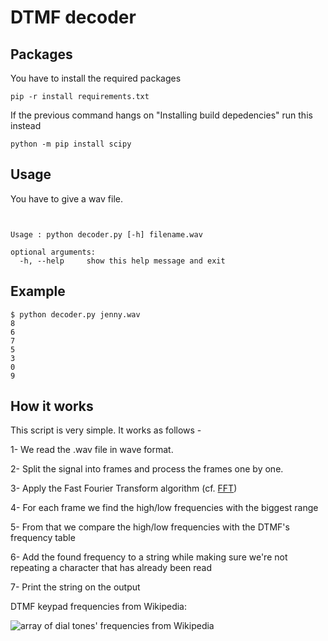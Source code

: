 # DTMF decoder


## Packages

You have to install the required packages

```
pip -r install requirements.txt
```

If the previous command hangs on "Installing build depedencies" run this instead

```
python -m pip install scipy
```

## Usage

You have to give a wav file.

```


Usage : python decoder.py [-h] filename.wav

optional arguments:
  -h, --help     show this help message and exit
```

## Example


```
$ python decoder.py jenny.wav
8
6
7
5
3
0
9
```


## How it works


This script is very simple. It works as follows -

1- We read the .wav file in wave format.

2- Split the signal into frames and process the frames one by one.

3- Apply the Fast Fourier Transform algorithm (cf. [FFT](https://en.wikipedia.org/wiki/Fast_Fourier_transform))

4- For each frame we find the high/low frequencies with the biggest range

5- From that we compare the high/low frequencies with the DTMF's frequency table

6- Add the found frequency to a string while making sure we're not repeating a character that has already been read

7- Print the string on the output



DTMF keypad frequencies from Wikipedia:

![array of dial tones' frequencies from Wikipedia](https://en.wikipedia.org/wiki/Dual-tone_multi-frequency_signaling)

